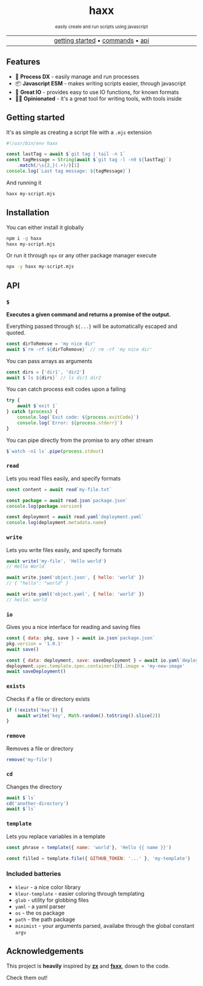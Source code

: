 <div align="center">

# haxx
  <sup>easily create and run scripts using javascript</sup>

</div>


<p align="center">
  <table>
    <tbody>
      <td align="center">
        <img width="2000" height="0"><br>
        <a href="#getting-started">getting started</a> • <a href="#installation">commands</a> • <a href="#api">api</a><br>
        <img width="2000" height="0">
      </td>
    </tbody>
  </table>
</p>

## Features
- 🔀 **Process DX** - easily manage and run processes
- 📦 **Javascript ESM** - makes writing scripts easier, through javascript
- 🔌 **Great IO** - provides easy to use IO functions, for known formats
- 🧑‍💻 **Opinionated** - it's a great tool for writing tools, with tools inside

## Getting started
It's as simple as creating a script file with a `.mjs` extension
```js
#!/usr/bin/env haxx

const lastTag = await $`git tag | tail -n 1`
const tagMessage = String(await $`git tag -l -n9 ${lastTag}`)
    .match(/\s{2,}(.+)/)[1]
console.log(`Last tag message: ${tagMessage}`)
```
And running it
```bash
haxx my-script.mjs
```
## Installation
You can either install it globally
```bash
npm i -g haxx
haxx my-script.mjs
```
Or run it through `npx` or any other package manager execute
```bash
npx -y haxx my-script.mjs
```
## API
### `$`
**Executes a given command and returns a promise of the output.**

Everything passed through `${...}` will be automatically escaped and quoted.


```js
const dirToRemove = 'my nice dir'
await $`rm -rf ${dirToRemove}` // rm -rf 'my nice dir'
```

You can pass arrays as arguments
```js
const dirs = ['dir1', 'dir2']
await $`ls ${dirs}` // ls dir1 dir2
```

You can catch process exit codes upon a failing
```js
try {
    await $`exit 1`
} catch (process) {
    console.log(`Exit code: ${process.exitCode}`)
    console.log(`Error: ${process.stderr}`)
}
```

You can pipe directly from the promise to any other stream
```js
$`watch -n1 ls`.pipe(process.stdout)
```

### `read`
Lets you read files easily, and specify formats
```js
const content = await read`my-file.txt`

const package = await read.json`package.json`
console.log(package.version)

const deployment = await read.yaml`deployment.yaml`
console.log(deployment.metadata.name)
```

### `write`
Lets you write files easily, and specify formats
```js
await write('my-file', 'Hello world') 
// Hello World

await write.json('object.json', { hello: 'world' })
// { "hello": "world" }

await write.yaml('object.yaml', { hello: 'world' })
// hello: world
```

### `io`
Gives you a nice interface for reading and saving files

```js
const { data: pkg, save } = await io.json`package.json`
pkg.version = '1.0.1'
await save()

const { data: deployment, save: saveDeployment } = await io.yaml`deployment.yaml`
deployment.spec.template.spec.containers[0].image = 'my-new-image'
await saveDeployment()
```

### `exists`
Checks if a file or directory exists
```js
if (!exists('key')) {
    await write('key', Math.random().toString().slice(2))
}
```

### `remove`
Removes a file or directory
```js
remove('my-file')
```

### `cd`
Changes the directory
```js
await $`ls`
cd('another-directory')
await $`ls`
```

### `template`
Lets you replace variables in a template
```js
const phrase = template({ name: 'world'}, 'Hello {{ name }}')

const filled = template.file({ GITHUB_TOKEN: '...' }, 'my-template')
```

### Included batteries

- `kleur` - a nice color library
- `kleur-template` - easier coloring through templating
- `glob` - utility for globbing files
- `yaml` - a yaml parser
- `os` - the os package
- `path` - the path package
- `minimist` - your arguments parsed, availabe through the global constant `argv`
## Acknowledgements
This project is **heavily** inspired by [**zx**](https://github.com/google/zx) and [**fsxx**](https://github.com/antfu/fsxx), down to the code. 

Check them out!




